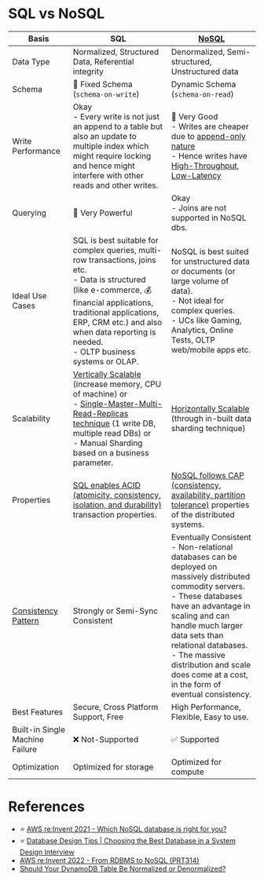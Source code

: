 # SQL vs NoSQL

| Basis                                               | SQL                                                                                                                                                                                                                                                                                | [NoSQL](../NoSQL-Databases)                                                                                                                                                                                                                                                                                                              |
|-----------------------------------------------------|------------------------------------------------------------------------------------------------------------------------------------------------------------------------------------------------------------------------------------------------------------------------------------|------------------------------------------------------------------------------------------------------------------------------------------------------------------------------------------------------------------------------------------------------------------------------------------------------------------------------------------|
| Data Type                                           | Normalized, Structured Data, Referential integrity                                                                                                                                                                                                                                 | Denormalized, Semi-structured, Unstructured data                                                                                                                                                                                                                                                                                         |
| Schema                                              | :hammer: Fixed Schema (`schema-on-write`)                                                                                                                                                                                                                                          | Dynamic Schema (`schema-on-read`)                                                                                                                                                                                                                                                                                                        |
| Write Performance                                   | Okay<br/>- Every write is not just an append to a table but also an update to multiple index which might require locking and hence might interfere with other reads and other writes.                                                                                              | :muscle: Very Good<br/>- Writes are cheaper due to [append-only nature](../2_DataStructuresDB/AppendOnlyDataStructure.md)<br/>- Hence writes have [High-Throughput, Low-Latency](../0_SystemGlossaries/Scalability/LatencyThroughput.md)                                                                                                         |
| Querying                                            | :muscle: Very Powerful                                                                                                                                                                                                                                                             | Okay<br/>- Joins are not supported in NoSQL dbs.                                                                                                                                                                                                                                                                                         |
| Ideal Use Cases                                     | SQL is best suitable for complex queries, multi-row transactions, joins etc. <br/>- Data is structured (like e-commerce, :moneybag: financial applications, traditional applications, ERP, CRM  etc.) and also when data reporting is needed.<br/>- OLTP business systems or OLAP. | NoSQL is best suited for unstructured data or documents (or large volume of data). <br/>- Not ideal for complex queries.<br/>- UCs like Gaming, Analytics, Online Tests, OLTP web/mobile apps etc.                                                                                                                                       |
| Scalability                                         | [Vertically Scalable](../1_Glossaries/DBScalability.md) (increase memory, CPU of machine) or <br/>- [Single-Master-Multi-Read-Replicas technique](../1_Glossaries/DBScalability.md) (1 write DB, multiple read DBs) or <br/>- Manual Sharding based on a business parameter.           | [Horizontally Scalable](../1_Glossaries/DBScalability.md) (through in-built data sharding technique)                                                                                                                                                                                                                                       |
| Properties                                          | [SQL enables ACID (atomicity, consistency, isolation, and durability)](../1_Glossaries/ACIDTransactions/Readme.md) transaction properties.                                                                                                                                           | [NoSQL follows CAP (consistency, availability, partition tolerance)](../1_Glossaries/CAPTheorem/CAPTheorem.md) properties of the distributed systems.                                                                                                                                                                                                 |
| [Consistency Pattern](../1_Glossaries/Replication&Consistency/Consistency.md) | Strongly or Semi-Sync Consistent                                                                                                                                                                                                                                                   | Eventually Consistent<br/>- Non-relational databases can be deployed on massively distributed commodity servers. <br/>- These databases have an advantage in scaling and can handle much larger data sets than relational databases. <br/>- The massive distribution and scale does come at a cost, in the form of eventual consistency. |
| Best Features                                       | Secure, Cross Platform Support, Free                                                                                                                                                                                                                                               | High Performance, Flexible, Easy to use.                                                                                                                                                                                                                                                                                                 |
| Built-in Single Machine Failure                     | :x: Not-Supported                                                                                                                                                                                                                                                                  | :white_check_mark: Supported                                                                                                                                                                                                                                                                                                             |
| Optimization                                        | Optimized for storage                                                                                                                                                                                                                                                              | Optimized for compute                                                                                                                                                                                                                                                                                                                    |

# References
- :star: [AWS re:Invent 2021 - Which NoSQL database is right for you?](https://www.youtube.com/watch?v=ivBaro-8PhI)
- :star: [Database Design Tips | Choosing the Best Database in a System Design Interview](https://www.youtube.com/watch?v=cODCpXtPHbQ)
- [AWS re:Invent 2022 - From RDBMS to NoSQL (PRT314)](https://www.youtube.com/watch?v=eEENrNKxCdw)
- [Should Your DynamoDB Table Be Normalized or Denormalized?](https://aws.amazon.com/blogs/database/should-your-dynamodb-table-be-normalized-or-denormalized/)